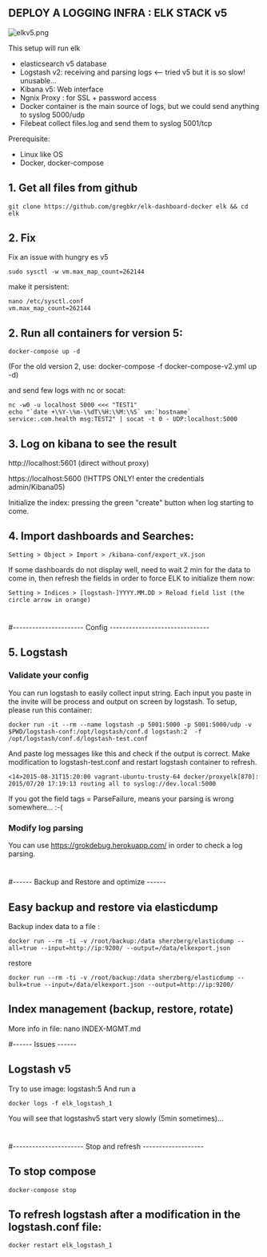 ## DEPLOY A LOGGING INFRA : ELK STACK v5

![elkv5.png](https://github.com/gregbkr/elk-dashboard-v5-docker/raw/master/elkv5.PNG)

This setup will run elk
* elasticsearch v5 database
* Logstash v2: receiving and parsing logs <-- tried v5 but it is so slow! unusable...
* Kibana v5: Web interface
* Ngnix Proxy : for SSL + password access
* Docker container is the main source of logs, but we could send anything to syslog 5000/udp
* Filebeat collect files.log and send them to syslog 5001/tcp

Prerequisite:
 - Linux like OS
 - Docker, docker-compose


## 1. Get all files from github
    git clone https://github.com/gregbkr/elk-dashboard-docker elk && cd elk

## 2. Fix
Fix an issue with hungry es v5
    
    sudo sysctl -w vm.max_map_count=262144

make it persistent: 

    nano /etc/sysctl.conf
    vm.max_map_count=262144

## 2. Run all containers for version 5:
    
    docker-compose up -d

(For the old version 2, use: docker-compose -f docker-compose-v2.yml up -d)

and send few logs with nc or socat:

    nc -w0 -u localhost 5000 <<< "TEST1"
    echo "`date +\%Y-\%m-\%dT\%H:\%M:\%S` vm:`hostname` service:.com.health msg:TEST2" | socat -t 0 - UDP:localhost:5000

## 3. Log on kibana to see the result

http://localhost:5601 (direct without proxy)

https://localhost:5600 (!HTTPS ONLY! enter the credentials admin/Kibana05) 

Initialize the index: pressing the green "create" button when log starting to come.


## 4. Import dashboards and Searches: 
    Setting > Object > Import > /kibana-conf/export_vX.json

If some dashboards do not display well, need to wait 2 min for the data to come in, then refresh the fields in order to force ELK to initialize  them now:

    Setting > Indices > [logstash-]YYYY.MM.DD > Reload field list (the circle arrow in orange)

#
#---------------------- Config  -------------------------------

## 5. Logstash

### Validate your config 

You can run logstash to easily collect input string. Each input you paste in the invite will be process and output on screen by logstash. To setup, please run this container: 
  
    docker run -it --rm --name logstash -p 5001:5000 -p 5001:5000/udp -v $PWD/logstash-conf:/opt/logstash/conf.d logstash:2  -f /opt/logstash/conf.d/logstash-test.conf
  
And paste log messages like this and check if the output is correct. Make modification to logstash-test.conf and restart logstash container to refresh.

    <14>2015-08-31T15:20:00 vagrant-ubuntu-trusty-64 docker/proxyelk[870]: 2015/07/20 17:19:13 routing all to syslog://dev.local:5000

If you got the field tags = ParseFailure, means your parsing is wrong somewhere... :-(

### Modify log parsing

You can use https://grokdebug.herokuapp.com/ in order to check a log parsing. 

#
#------ Backup and Restore and optimize ------

## Easy backup and restore via elasticdump

Backup index data to a file :

    docker run --rm -ti -v /root/backup:/data sherzberg/elasticdump --all=true --input=http://ip:9200/ --output=/data/elkexport.json
 
restore

    docker run --rm -ti -v /root/backup:/data sherzberg/elasticdump --bulk=true --input=/data/elkexport.json --output=http://ip:9200/

## Index management (backup, restore, rotate)

More info in file: nano INDEX-MGMT.md

#------ Issues ------

## Logstash v5

Try to use image: logstash:5
And run a 

    docker logs -f elk_logstash_1

You will see that logstashv5 start very slowly (5min sometimes)...

#
#---------------------- Stop and refresh -------------------
## To stop compose
    docker-compose stop

## To refresh logstash after a modification in the logstash.conf file:
    docker restart elk_logstash_1
